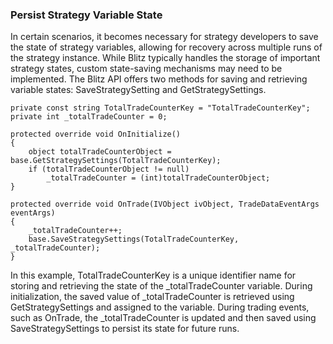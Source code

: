 ### Persist Strategy Variable State

In certain scenarios, it becomes necessary for strategy developers to save the state of strategy variables, allowing for recovery across multiple runs of the strategy instance. While Blitz typically handles the storage of important strategy states, custom state-saving mechanisms may need to be implemented.
The Blitz API offers two methods for saving and retrieving variable states: SaveStrategySetting and GetStrategySettings.

```
private const string TotalTradeCounterKey = "TotalTradeCounterKey";
private int _totalTradeCounter = 0;

protected override void OnInitialize()
{
    object totalTradeCounterObject = base.GetStrategySettings(TotalTradeCounterKey);
    if (totalTradeCounterObject != null)
        _totalTradeCounter = (int)totalTradeCounterObject;
}

protected override void OnTrade(IVObject ivObject, TradeDataEventArgs eventArgs)
{
    _totalTradeCounter++;
    base.SaveStrategySettings(TotalTradeCounterKey, _totalTradeCounter);
}
```

In this example, TotalTradeCounterKey is a unique identifier name for storing and retrieving the state of the _totalTradeCounter variable. During initialization, the saved value of _totalTradeCounter is retrieved using GetStrategySettings and assigned to the variable. During trading events, such as OnTrade, the _totalTradeCounter is updated and then saved using SaveStrategySettings to persist its state for future runs.
